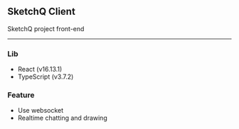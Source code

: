 ## SketchQ Client

SketchQ project front-end

---

### Lib
- React (v16.13.1)
- TypeScript (v3.7.2)

### Feature
- Use websocket
- Realtime chatting and drawing